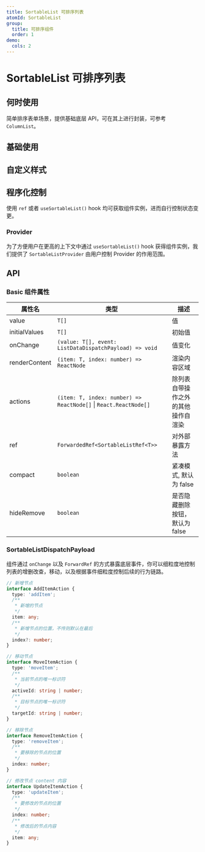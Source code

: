 ```yaml
---
title: SortableList 可排序列表
atomId: SortableList
group:
  title: 可排序组件
  order: 1
demo:
  cols: 2
---
```


# SortableList 可排序列表

## 何时使用

简单排序表单场景，提供基础底层 API，可在其上进行封装，可参考 `ColumnList`。

## 基础使用

<code src="./demos/Basic.tsx" ></code>
<code src="./demos/controlled.tsx" ></code>

## 自定义样式

<code src="./demos/compact.tsx" ></code>
<code src="./demos/renderContent.tsx" ></code>
<code src="./demos/actions.tsx" ></code>
<code src="./demos/CustomStyle.tsx" ></code>

## 程序化控制

使用 `ref` 或者 `useSortableList()` hook 均可获取组件实例，进而自行控制状态变更。

<code src="./demos/ref.tsx" ></code>
<code src="./demos/useSortableList.tsx" ></code>

### Provider

为了方便用户在更高的上下文中通过 `useSortableList()` hook 获得组件实例，我们提供了 `SortableListProvider` 由用户控制 Provider 的作用范围。

<code src="./demos/provider.tsx" ></code>

## API

### Basic 组件属性

| 属性名        | 类型                                                             | 描述                               |
| ------------- | ---------------------------------------------------------------- | ---------------------------------- |
| value         | `T[]`                                                            | 值                                 |
| initialValues | `T[]`                                                            | 初始值                             |
| onChange      | `(value: T[], event: ListDataDispatchPayload) => void`           | 值变化                             |
| renderContent | `(item: T, index: number) => ReactNode`                          | 渲染内容区域                       |
| actions       | `(item: T, index: number) => ReactNode[]` \| `React.ReactNode[]` | 除列表自带操作之外的其他操作自渲染 |
| ref           | `ForwardedRef<SortableListRef<T>>`                               | 对外部暴露方法                     |
| compact       | `boolean`                                                        | 紧凑模式, 默认为 false             |
| hideRemove    | `boolean`                                                        | 是否隐藏删除按钮，默认为 false     |

### SortableListDispatchPayload

组件通过 `onChange` 以及 `ForwardRef` 的方式暴露底层事件，你可以细粒度地控制列表的增删改查，移动，以及根据事件细粒度控制后续的行为链路。

```ts
// 新增节点
interface AddItemAction {
  type: 'addItem';
  /**
   * 新增的节点
   */
  item: any;
  /**
   * 新增节点的位置，不传则默认在最后
   */
  index?: number;
}

// 移动节点
interface MoveItemAction {
  type: 'moveItem';
  /**
   * 当前节点的唯一标识符
   */
  activeId: string | number;
  /**
   * 目标节点的唯一标识符
   */
  targetId: string | number;
}

// 移除节点
interface RemoveItemAction {
  type: 'removeItem';
  /**
   * 要移除的节点的位置
   */
  index: number;
}

// 修改节点 content 内容
interface UpdateItemAction {
  type: 'updateItem';
  /**
   * 要修改的节点的位置
   */
  index: number;
  /**
   * 修改后的节点内容
   */
  item: any;
}
```

